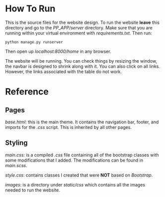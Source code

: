 # How To Run

This is the source files for the website design. To run the website **leave** this 
directory and go to the *PP_APP/server* directory. Make sure that you are running 
within your virtual environment with *requirements.txt*. Then run:

``
    python manage.py runserver
``

Then open up *localhost:8000/home* in any browser.


The website will be running. You can check things by resizing the window, the navbar
is designed to shrink along with it. You can also click on all links. However, the 
links associated with the table do not work.

# Reference

## Pages

*base.html*: this is the main theme. It contains the navigation bar, footer, and 
imports for the *.css* script. This is inherited by all other pages.

## Styling

*main.css*: is a compiled *.css* file containing all of the bootstrap classes with 
some modifications that I added. The modifications can be found in *main.scss*.

*style.css*: contains classes I created that were **NOT** based on *Bootstrap*.

*images*: is a directory under *static/css* which contains all the images needed 
to run the website.

